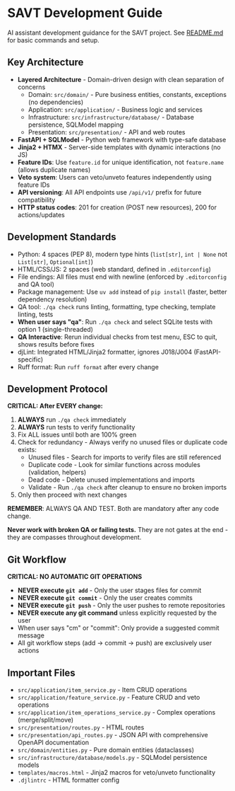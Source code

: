 # SAVT Development Guide

AI assistant development guidance for the SAVT project. See [README.md](./README.md) for basic commands and setup.

## Key Architecture

- **Layered Architecture** - Domain-driven design with clean separation of concerns
  - Domain: `src/domain/` - Pure business entities, constants, exceptions (no dependencies)
  - Application: `src/application/` - Business logic and services
  - Infrastructure: `src/infrastructure/database/` - Database persistence, SQLModel mapping
  - Presentation: `src/presentation/` - API and web routes
- **FastAPI + SQLModel** - Python web framework with type-safe database
- **Jinja2 + HTMX** - Server-side templates with dynamic interactions (no JS)
- **Feature IDs**: Use `feature.id` for unique identification, not `feature.name` (allows duplicate names)
- **Veto system**: Users can veto/unveto features independently using feature IDs
- **API versioning**: All API endpoints use `/api/v1/` prefix for future compatibility
- **HTTP status codes**: 201 for creation (POST new resources), 200 for actions/updates

## Development Standards

- Python: 4 spaces (PEP 8), modern type hints (`list[str]`, `int | None` not `List[str]`, `Optional[int]`)
- HTML/CSS/JS: 2 spaces (web standard, defined in `.editorconfig`)
- File endings: All files must end with newline (enforced by `.editorconfig` and QA tool)
- Package management: Use `uv add` instead of `pip install` (faster, better dependency resolution)
- QA tool: `./qa check` runs linting, formatting, type checking, template linting, tests
- **When user says "qa"**: Run `./qa check` and select SQLite tests with option 1 (single-threaded)
- **QA Interactive**: Rerun individual checks from test menu, ESC to quit, shows results before fixes
- djLint: Integrated HTML/Jinja2 formatter, ignores J018/J004 (FastAPI-specific)
- Ruff format: Run `ruff format` after every change

## Development Protocol

**CRITICAL: After EVERY change:**

1. **ALWAYS** run `./qa check` immediately
2. **ALWAYS** run tests to verify functionality
3. Fix ALL issues until both are 100% green
4. Check for redundancy - Always verify no unused files or duplicate code exists:
   - Unused files - Search for imports to verify files are still referenced
   - Duplicate code - Look for similar functions across modules (validation, helpers)
   - Dead code - Delete unused implementations and imports
   - Validate - Run `./qa check` after cleanup to ensure no broken imports
5. Only then proceed with next changes

**REMEMBER**: ALWAYS QA AND TEST. Both are mandatory after any code change.

**Never work with broken QA or failing tests.** They are not gates at the end - they are compasses throughout development.

## Git Workflow

**CRITICAL: NO AUTOMATIC GIT OPERATIONS**

- **NEVER execute `git add`** - Only the user stages files for commit
- **NEVER execute `git commit`** - Only the user creates commits
- **NEVER execute `git push`** - Only the user pushes to remote repositories
- **NEVER execute any git command** unless explicitly requested by the user
- When user says "cm" or "commit": Only provide a suggested commit message
- All git workflow steps (add → commit → push) are exclusively user actions

## Important Files

- `src/application/item_service.py` - Item CRUD operations
- `src/application/feature_service.py` - Feature CRUD and veto operations
- `src/application/item_operations_service.py` - Complex operations (merge/split/move)
- `src/presentation/routes.py` - HTML routes
- `src/presentation/api_routes.py` - JSON API with comprehensive OpenAPI documentation
- `src/domain/entities.py` - Pure domain entities (dataclasses)
- `src/infrastructure/database/models.py` - SQLModel persistence models
- `templates/macros.html` - Jinja2 macros for veto/unveto functionality
- `.djlintrc` - HTML formatter config
